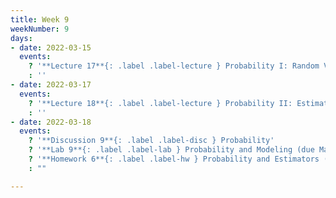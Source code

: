 ```yaml
---
title: Week 9
weekNumber: 9
days:
- date: 2022-03-15
  events:
    ? '**Lecture 17**{: .label .label-lecture } Probability I: Random Variables'
    : ''
- date: 2022-03-17
  events:
    ? '**Lecture 18**{: .label .label-lecture } Probability II: Estimators, Bias, and Variance'
    : ''
- date: 2022-03-18
  events:
    ? '**Discussion 9**{: .label .label-disc } Probability'
    ? '**Lab 9**{: .label .label-lab } Probability and Modeling (due Mar 29)'
    ? '**Homework 6**{: .label .label-hw } Probability and Estimators (due Mar 31)'
    : ""

---
```

